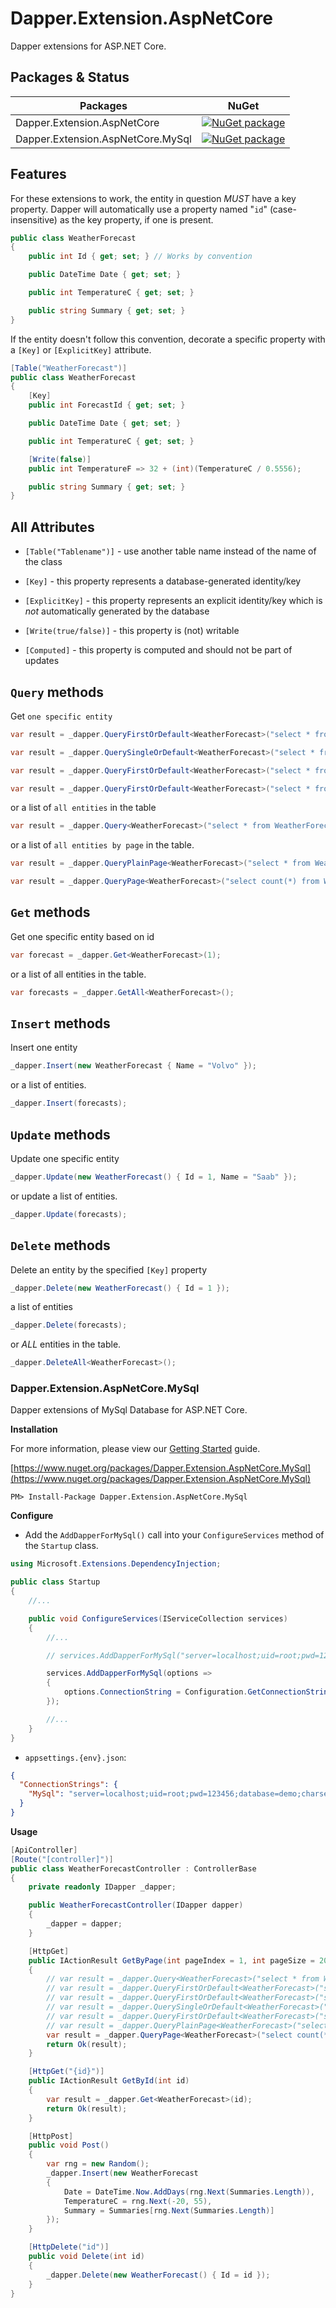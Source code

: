 # Dapper.Extension.AspNetCore

Dapper extensions for ASP.NET Core.

## Packages & Status
Packages | NuGet
---------|------
Dapper.Extension.AspNetCore|[![NuGet package](https://buildstats.info/nuget/Dapper.Extension.AspNetCore)](https://www.nuget.org/packages/Dapper.Extension.AspNetCore)
Dapper.Extension.AspNetCore.MySql|[![NuGet package](https://buildstats.info/nuget/Dapper.Extension.AspNetCore.MySql)](https://www.nuget.org/packages/Dapper.Extension.AspNetCore.MySql)

## Features

For these extensions to work, the entity in question _MUST_ have a
key property. Dapper will automatically use a property named "`id`" 
(case-insensitive) as the key property, if one is present.

```csharp
public class WeatherForecast
{
    public int Id { get; set; } // Works by convention

    public DateTime Date { get; set; }

    public int TemperatureC { get; set; }

    public string Summary { get; set; }
}
```

If the entity doesn't follow this convention, decorate 
a specific property with a `[Key]` or `[ExplicitKey]` attribute.

```csharp
[Table("WeatherForecast")]
public class WeatherForecast
{
    [Key]
    public int ForecastId { get; set; }

    public DateTime Date { get; set; }

    public int TemperatureC { get; set; }

    [Write(false)]
    public int TemperatureF => 32 + (int)(TemperatureC / 0.5556);

    public string Summary { get; set; }
}
```

All Attributes
-------

* `[Table("Tablename")]` - use another table name instead of the name of the class

* `[Key]` - this property represents a database-generated identity/key
  
* `[ExplicitKey]` - this property represents an explicit identity/key which is 
  *not* automatically generated by the database 

* `[Write(true/false)]` -  this property is (not) writable

* `[Computed]` - this property is computed and should not be part of updates


`Query` methods
-------

Get `one specific entity`

```csharp
var result = _dapper.QueryFirstOrDefault<WeatherForecast>("select * from WeatherForecast;");

var result = _dapper.QuerySingleOrDefault<WeatherForecast>("select * from WeatherForecast;");

var result = _dapper.QueryFirstOrDefault<WeatherForecast>("select * from WeatherForecast where Id = @id;",new { id = 1 });

var result = _dapper.QueryFirstOrDefault<WeatherForecast>("select * from WeatherForecast where Id = @id;",new { id = 1 });
```

or a list of `all entities` in the table

```csharp
var result = _dapper.Query<WeatherForecast>("select * from WeatherForecast;");
```

or a list of `all entities by page` in the table.

```csharp
var result = _dapper.QueryPlainPage<WeatherForecast>("select * from WeatherForecast limit @Skip,@Take;", pageIndex, pageSize);

var result = _dapper.QueryPage<WeatherForecast>("select count(*) from WeatherForecast;", "select * from WeatherForecast limit @Take OFFSET @Skip;", pageIndex, pageSize);
```

`Get` methods
-------

Get one specific entity based on id

```csharp
var forecast = _dapper.Get<WeatherForecast>(1);
```

or a list of all entities in the table.

```csharp
var forecasts = _dapper.GetAll<WeatherForecast>();
```

`Insert` methods
-------

Insert one entity

```csharp
_dapper.Insert(new WeatherForecast { Name = "Volvo" });
```

or a list of entities.

```csharp
_dapper.Insert(forecasts);
```


`Update` methods
-------
Update one specific entity

```csharp
_dapper.Update(new WeatherForecast() { Id = 1, Name = "Saab" });
```

or update a list of entities.

```csharp
_dapper.Update(forecasts);
```

`Delete` methods
-------
Delete an entity by the specified `[Key]` property

```csharp
_dapper.Delete(new WeatherForecast() { Id = 1 });
```

a list of entities

```csharp
_dapper.Delete(forecasts);
```

or _ALL_ entities in the table.

```csharp
_dapper.DeleteAll<WeatherForecast>();
```



### Dapper.Extension.AspNetCore.MySql

Dapper extensions of MySql Database for ASP.NET Core.

**Installation**

For more information, please view our [Getting Started](https://github.com/Run2948/Dapper.Extension.AspNetCore/tree/master/src/Dapper.Extension.AspNetCore.MySql) guide.

[https://www.nuget.org/packages/Dapper.Extension.AspNetCore.MySql](https://www.nuget.org/packages/Dapper.Extension.AspNetCore.MySql)

```
PM> Install-Package Dapper.Extension.AspNetCore.MySql
```

**Configure**

* Add the `AddDapperForMySql()` call into your `ConfigureServices` method of the `Startup` class.

```csharp
using Microsoft.Extensions.DependencyInjection;

public class Startup
{
    //...

    public void ConfigureServices(IServiceCollection services)
    {
        //...

        // services.AddDapperForMySql("server=localhost;uid=root;pwd=123456;database=demo;charset=utf8mb4;");

        services.AddDapperForMySql(options =>
        {
            options.ConnectionString = Configuration.GetConnectionString("MySql");
        });

        //...
    }
}
```

* `appsettings.{env}.json`:

```json
{
  "ConnectionStrings": {
    "MySql": "server=localhost;uid=root;pwd=123456;database=demo;charset=utf8mb4;"
  }
}
```

**Usage**

```csharp
[ApiController]
[Route("[controller]")]
public class WeatherForecastController : ControllerBase
{
    private readonly IDapper _dapper;

    public WeatherForecastController(IDapper dapper)
    {
        _dapper = dapper;
    }

    [HttpGet]
    public IActionResult GetByPage(int pageIndex = 1, int pageSize = 20)
    {
        // var result = _dapper.Query<WeatherForecast>("select * from WeatherForecast;");
        // var result = _dapper.QueryFirstOrDefault<WeatherForecast>("select * from WeatherForecast;");
        // var result = _dapper.QueryFirstOrDefault<WeatherForecast>("select * from WeatherForecast where Id = @id;",new { id = 1 });
        // var result = _dapper.QuerySingleOrDefault<WeatherForecast>("select * from WeatherForecast;");
        // var result = _dapper.QueryFirstOrDefault<WeatherForecast>("select * from WeatherForecast where Id = @id;",new { id = 1 });
        // var result = _dapper.QueryPlainPage<WeatherForecast>("select * from WeatherForecast limit @Skip,@Take;", pageIndex, pageSize);
        var result = _dapper.QueryPage<WeatherForecast>("select count(*) from WeatherForecast;", "select * from WeatherForecast limit @Take OFFSET @Skip;", pageIndex, pageSize);
        return Ok(result);
    }

    [HttpGet("{id}")]
    public IActionResult GetById(int id)
    {
        var result = _dapper.Get<WeatherForecast>(id);
        return Ok(result);
    }

    [HttpPost]
    public void Post()
    {
        var rng = new Random();
        _dapper.Insert(new WeatherForecast
        {
            Date = DateTime.Now.AddDays(rng.Next(Summaries.Length)),
            TemperatureC = rng.Next(-20, 55),
            Summary = Summaries[rng.Next(Summaries.Length)]
        });
    }

    [HttpDelete("id")]
    public void Delete(int id)
    {
        _dapper.Delete(new WeatherForecast() { Id = id });
    }
}
```